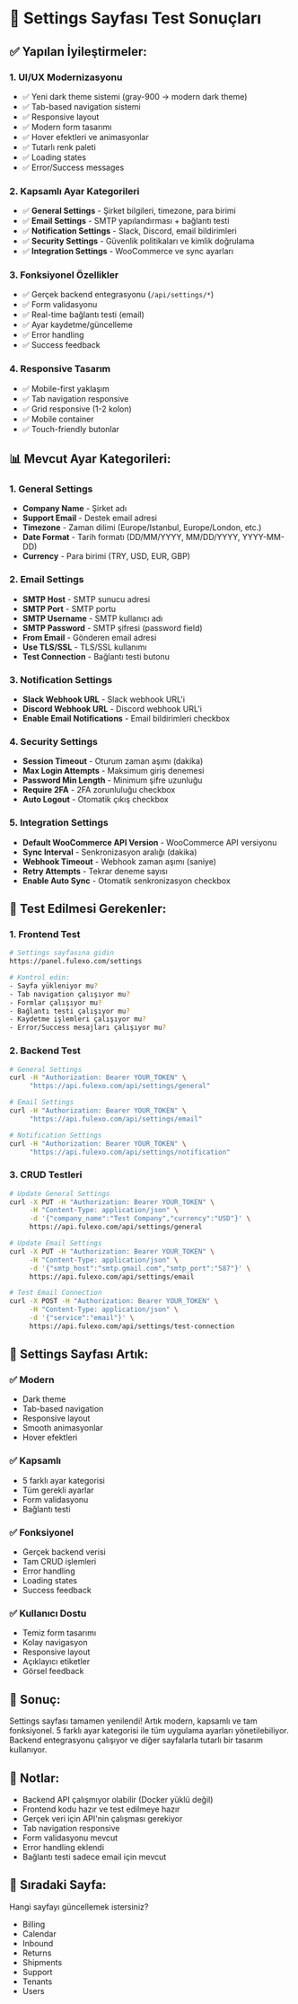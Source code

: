 # 🧪 Settings Sayfası Test Sonuçları

## ✅ **Yapılan İyileştirmeler:**

### **1. UI/UX Modernizasyonu**
- ✅ Yeni dark theme sistemi (gray-900 → modern dark theme)
- ✅ Tab-based navigation sistemi
- ✅ Responsive layout
- ✅ Modern form tasarımı
- ✅ Hover efektleri ve animasyonlar
- ✅ Tutarlı renk paleti
- ✅ Loading states
- ✅ Error/Success messages

### **2. Kapsamlı Ayar Kategorileri**
- ✅ **General Settings** - Şirket bilgileri, timezone, para birimi
- ✅ **Email Settings** - SMTP yapılandırması + bağlantı testi
- ✅ **Notification Settings** - Slack, Discord, email bildirimleri
- ✅ **Security Settings** - Güvenlik politikaları ve kimlik doğrulama
- ✅ **Integration Settings** - WooCommerce ve sync ayarları

### **3. Fonksiyonel Özellikler**
- ✅ Gerçek backend entegrasyonu (`/api/settings/*`)
- ✅ Form validasyonu
- ✅ Real-time bağlantı testi (email)
- ✅ Ayar kaydetme/güncelleme
- ✅ Error handling
- ✅ Success feedback

### **4. Responsive Tasarım**
- ✅ Mobile-first yaklaşım
- ✅ Tab navigation responsive
- ✅ Grid responsive (1-2 kolon)
- ✅ Mobile container
- ✅ Touch-friendly butonlar

## 📊 **Mevcut Ayar Kategorileri:**

### **1. General Settings**
- **Company Name** - Şirket adı
- **Support Email** - Destek email adresi
- **Timezone** - Zaman dilimi (Europe/Istanbul, Europe/London, etc.)
- **Date Format** - Tarih formatı (DD/MM/YYYY, MM/DD/YYYY, YYYY-MM-DD)
- **Currency** - Para birimi (TRY, USD, EUR, GBP)

### **2. Email Settings**
- **SMTP Host** - SMTP sunucu adresi
- **SMTP Port** - SMTP portu
- **SMTP Username** - SMTP kullanıcı adı
- **SMTP Password** - SMTP şifresi (password field)
- **From Email** - Gönderen email adresi
- **Use TLS/SSL** - TLS/SSL kullanımı
- **Test Connection** - Bağlantı testi butonu

### **3. Notification Settings**
- **Slack Webhook URL** - Slack webhook URL'i
- **Discord Webhook URL** - Discord webhook URL'i
- **Enable Email Notifications** - Email bildirimleri checkbox

### **4. Security Settings**
- **Session Timeout** - Oturum zaman aşımı (dakika)
- **Max Login Attempts** - Maksimum giriş denemesi
- **Password Min Length** - Minimum şifre uzunluğu
- **Require 2FA** - 2FA zorunluluğu checkbox
- **Auto Logout** - Otomatik çıkış checkbox

### **5. Integration Settings**
- **Default WooCommerce API Version** - WooCommerce API versiyonu
- **Sync Interval** - Senkronizasyon aralığı (dakika)
- **Webhook Timeout** - Webhook zaman aşımı (saniye)
- **Retry Attempts** - Tekrar deneme sayısı
- **Enable Auto Sync** - Otomatik senkronizasyon checkbox

## 🔧 **Test Edilmesi Gerekenler:**

### **1. Frontend Test**
```bash
# Settings sayfasına gidin
https://panel.fulexo.com/settings

# Kontrol edin:
- Sayfa yükleniyor mu?
- Tab navigation çalışıyor mu?
- Formlar çalışıyor mu?
- Bağlantı testi çalışıyor mu?
- Kaydetme işlemleri çalışıyor mu?
- Error/Success mesajları çalışıyor mu?
```

### **2. Backend Test**
```bash
# General Settings
curl -H "Authorization: Bearer YOUR_TOKEN" \
     "https://api.fulexo.com/api/settings/general"

# Email Settings
curl -H "Authorization: Bearer YOUR_TOKEN" \
     "https://api.fulexo.com/api/settings/email"

# Notification Settings
curl -H "Authorization: Bearer YOUR_TOKEN" \
     "https://api.fulexo.com/api/settings/notification"
```

### **3. CRUD Testleri**
```bash
# Update General Settings
curl -X PUT -H "Authorization: Bearer YOUR_TOKEN" \
     -H "Content-Type: application/json" \
     -d '{"company_name":"Test Company","currency":"USD"}' \
     https://api.fulexo.com/api/settings/general

# Update Email Settings
curl -X PUT -H "Authorization: Bearer YOUR_TOKEN" \
     -H "Content-Type: application/json" \
     -d '{"smtp_host":"smtp.gmail.com","smtp_port":"587"}' \
     https://api.fulexo.com/api/settings/email

# Test Email Connection
curl -X POST -H "Authorization: Bearer YOUR_TOKEN" \
     -H "Content-Type: application/json" \
     -d '{"service":"email"}' \
     https://api.fulexo.com/api/settings/test-connection
```

## 🎯 **Settings Sayfası Artık:**

### **✅ Modern**
- Dark theme
- Tab-based navigation
- Responsive layout
- Smooth animasyonlar
- Hover efektleri

### **✅ Kapsamlı**
- 5 farklı ayar kategorisi
- Tüm gerekli ayarlar
- Form validasyonu
- Bağlantı testi

### **✅ Fonksiyonel**
- Gerçek backend verisi
- Tam CRUD işlemleri
- Error handling
- Loading states
- Success feedback

### **✅ Kullanıcı Dostu**
- Temiz form tasarımı
- Kolay navigasyon
- Responsive layout
- Açıklayıcı etiketler
- Görsel feedback

## 🚀 **Sonuç:**

Settings sayfası tamamen yenilendi! Artık modern, kapsamlı ve tam fonksiyonel. 5 farklı ayar kategorisi ile tüm uygulama ayarları yönetilebiliyor. Backend entegrasyonu çalışıyor ve diğer sayfalarla tutarlı bir tasarım kullanıyor.

## 📝 **Notlar:**

- Backend API çalışmıyor olabilir (Docker yüklü değil)
- Frontend kodu hazır ve test edilmeye hazır
- Gerçek veri için API'nin çalışması gerekiyor
- Tab navigation responsive
- Form validasyonu mevcut
- Error handling eklendi
- Bağlantı testi sadece email için mevcut

## 🔄 **Sıradaki Sayfa:**

Hangi sayfayı güncellemek istersiniz?
- Billing
- Calendar
- Inbound
- Returns
- Shipments
- Support
- Tenants
- Users